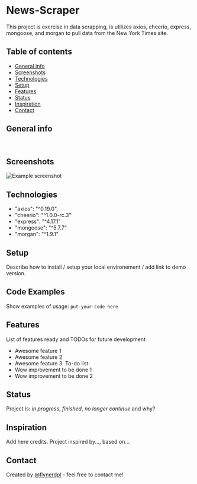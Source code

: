 # News-Scraper
This project is exercise in data scrapping, is utilizes axios, cheerio, express, mongoose, and morgan to pull data from the New York Times site.

## Table of contents
* [General info](#general-info)
* [Screenshots](#screenshots)
* [Technologies](#technologies)
* [Setup](#setup)
* [Features](#features)
* [Status](#status)
* [Inspiration](#inspiration)
* [Contact](#contact)
​
## General info

​
## Screenshots
![Example screenshot](./img/screenshot.png)
​
## Technologies
*    "axios": "^0.19.0",
*    "cheerio": "^1.0.0-rc.3"
*    "express": "^4.17.1"
*    "mongoose": "^5.7.7"
*    "morgan": "^1.9.1"

## Setup
Describe how to install / setup your local environement / add link to demo version.
​
## Code Examples
Show examples of usage:
`put-your-code-here`
​
## Features
List of features ready and TODOs for future development
* Awesome feature 1
* Awesome feature 2
* Awesome feature 3
​
To-do list:
* Wow improvement to be done 1
* Wow improvement to be done 2
​
## Status
Project is: _in progress_, _finished_, _no longer continue_ and why?
​
## Inspiration
Add here credits. Project inspired by..., based on...
​
## Contact
Created by [@flynerdpl](https://www.flynerd.pl/) - feel free to contact me!

